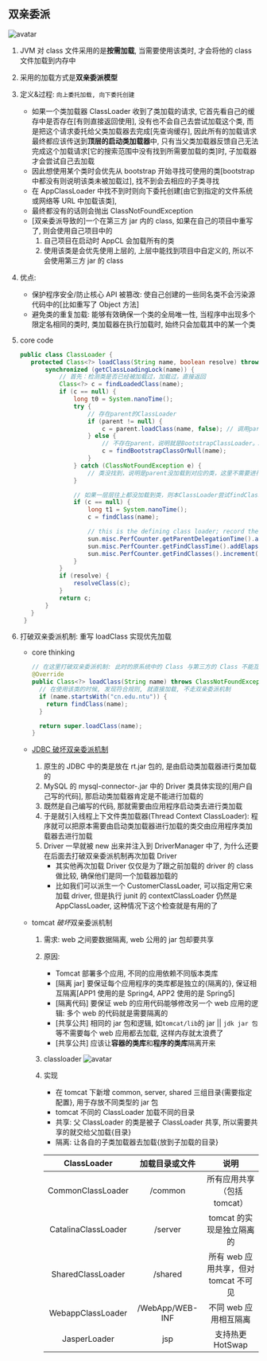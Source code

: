 ## 双亲委派

![avatar](/static/image/java/javase-classlodaer.png)

1. JVM 对 class 文件采用的是**按需加载**, 当需要使用该类时, 才会将他的 class 文件加载到内存中
2. 采用的加载方式是**双亲委派模型**
3. 定义&过程: `向上委托加载, 向下委托创建`

   - 如果一个类加载器 ClassLoader 收到了类加载的请求, 它首先看自己的缓存中是否存在[有则直接返回使用], 没有也不会自己去尝试加载这个类, 而是把这个请求委托给父类加载器去完成[先查询缓存], 因此所有的加载请求最终都应该传送到**顶层的启动类加载器**中, 只有当父类加载器反馈自己无法完成这个加载请求[它的搜索范围中没有找到所需要加载的类]时, 子加载器才会尝试自己去加载
   - 因此想使用某个类时会优先从 bootstrap 开始寻找可使用的类[bootstrap 中都没有则说明该类未被加载过], 找不到会去相应的子类寻找
   - 在 AppClassLoader 中找不到时则向下委托创建[由它到指定的文件系统或网络等 URL 中加载该类],
   - 最终都没有的话则会抛出 ClassNotFoundException
   - [双亲委派导致的]一个在第三方 jar 内的 class, 如果在自己的项目中重写了, 则会使用自己项目中的
     1. 自己项目在启动时 AppCL 会加载所有的类
     2. 使用该类是会优先使用上层的, 上层中能找到项目中自定义的, 所以不会使用第三方 jar 的 class

4. 优点:

   - 保护程序安全/防止核心 API 被篡改: 使自己创建的一些同名类不会污染源代码中的[比如重写了 Object 方法]
   - 避免类的重复加载: 能够有效确保一个类的全局唯一性, 当程序中出现多个限定名相同的类时, 类加载器在执行加载时, 始终只会加载其中的某一个类

5. core code

   ```java
   public class ClassLoader {
      protected Class<?> loadClass(String name, boolean resolve) throws ClassNotFoundException {
          synchronized (getClassLoadingLock(name)) {
              // 首先：检测类是否已经被加载过，加载过，直接返回
              Class<?> c = findLoadedClass(name);
              if (c == null) {
                  long t0 = System.nanoTime();
                  try {
                      // 存在parent的ClassLoader
                      if (parent != null) {
                          c = parent.loadClass(name, false); // 调用parent的ClassLoader继续加载类
                      } else {
                          // 不存在parent，说明就是BootstrapClassLoader。JDK里BootstrapClassLoader是由jvm底层实现的，没有实际的类
                          c = findBootstrapClassOrNull(name);
                      }
                  } catch (ClassNotFoundException e) {
                      // 类没找到，说明是parent没加载到对应的类，这里不需要进行异常处理，继续后续逻辑
                  }

                  // 如果一层层往上都没加载到类，则本ClassLoader尝试findClass()查找类
                  if (c == null) {
                      long t1 = System.nanoTime();
                      c = findClass(name);

                      // this is the defining class loader; record the stats
                      sun.misc.PerfCounter.getParentDelegationTime().addTime(t1 - t0);
                      sun.misc.PerfCounter.getFindClassTime().addElapsedTimeFrom(t1);
                      sun.misc.PerfCounter.getFindClasses().increment();
                  }
              }
              if (resolve) {
                  resolveClass(c);
              }
              return c;
          }
      }
    }
   ```

6. 打破双亲委派机制: 重写 loadClass 实现优先加载

   - core thinking

     ```java
     // 在这里打破双亲委派机制: 此时的原系统中的 Class 与第三方的 Class 不能互转
     @Override
     public Class<?> loadClass(String name) throws ClassNotFoundException {
       // 在使用该类的时候, 发现符合规则, 就直接加载, 不走双亲委派机制
       if (name.startsWith("cn.edu.ntu")) {
         return findClass(name);
       }

       return super.loadClass(name);
     }
     ```

   - [JDBC 破坏双亲委派机制](https://blog.csdn.net/liweisnake/article/details/8795976)

     1. 原生的 JDBC 中的类是放在 rt.jar 包的, 是由启动类加载器进行类加载的
     2. MySQL 的 mysql-connector-.jar 中的 Driver 类具体实现的[用户自己写的代码], 那启动类加载器肯定是不能进行加载的
     3. 既然是自己编写的代码, 那就需要由应用程序启动类去进行类加载
     4. 于是就引入线程上下文件类加载器(Thread Context ClassLoader): 程序就可以把原本需要由启动类加载器进行加载的类交由应用程序类加载器去进行加载
     5. Driver 一早就被 new 出来并注入到 DriverManager 中了, 为什么还要在后面去打破双亲委派机制再次加载 Driver
        - 其实他再次加载 Driver 仅仅是为了跟之前加载的 driver 的 class 做比较, 确保他们是同一个加载器加载的
        - 比如我们可以派生一个 CustomerClassLoader, 可以指定用它来加载 driver, 但是执行 junit 的 contextClassLoader 仍然是 AppClassLoader, 这种情况下这个检查就是有用的了

   - tomcat *破坏*双亲委派机制

     1. 需求: web 之间要数据隔离, web 公用的 jar 包却要共享
     2. 原因:
        - Tomcat 部署多个应用, 不同的应用依赖不同版本类库
        - [隔离 jar] 要保证每个应用程序的类库都是独立的{隔离的}, 保证相互隔离[APP1 使用的是 Spring4, APP2 使用的是 Spring5]
        - [隔离代码] 要保证 web 的应用代码能够修改另一个 web 应用的逻辑: 多个 web 的代码就是需要隔离的
        - [共享公共] 相同的 jar 包和逻辑, 如`tomcat/lib`的 jar || `jdk jar 包` 等不需要每个 web 应用都去加载, 这样内存就太浪费了
        - [共享公共] 应该让**容器的类库**和**程序的类库**隔离开来
     3. classloader
        ![avatar](/static/image/java/se/jvm/classloader/tomcat-classloader.png)
     4. 实现

        - 在 tomcat 下新增 common, server, shared 三组目录{需要指定配置}, 用于存放不同类型的 jar 包
        - tomcat 不同的 ClassLoader 加载不同的目录
        - 共享: 父 ClassLoader 的类是被子 ClassLoader 共享, 所以需要共享的就交给父加载{目录}
        - 隔离: 让各自的子类加载器去加载{放到子加载的目录}

        |     ClassLoader     | 加载目录或文件  |                 说明                  |
        | :-----------------: | :-------------: | :-----------------------------------: |
        |  CommonClassLoader  |     /common     |      所有应用共享（包括 tomcat）      |
        | CatalinaClassLoader |     /server     |       tomcat 的实现是独立隔离的       |
        |  SharedClassLoader  |     /shared     | 所有 web 应用共享，但对 tomcat 不可见 |
        |  WebappClassLoader  | /WebApp/WEB-INF |         不同 web 应用相互隔离         |
        |    JasperLoader     |       jsp       |           支持热更 HotSwap            |
